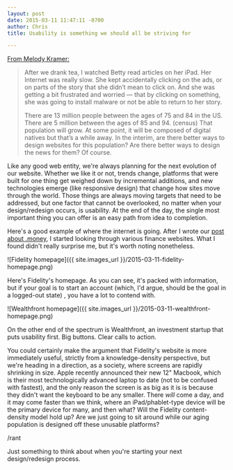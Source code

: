```yaml
---
layout: post
date: 2015-03-11 11:47:11 -0700
author: Chris
title: Usability is something we should all be striving for

---
```


<!-- excerpt -->

[From Melody Kramer:](http://melodykramer.github.io/how-betty-who-is-89-gets-her-news/)

> After we drank tea, I watched Betty read articles on her iPad. Her Internet was really slow. She kept accidentally clicking on the ads, or on parts of the story that she didn’t mean to click on. And she was getting a bit frustrated and worried — that by clicking on something, she was going to install malware or not be able to return to her story.
>
> There are 13 million people between the ages of 75 and 84 in the US. There are 5 million between the ages of 85 and 94. (census) That population will grow. At some point, it will be composed of digital natives but that’s a while away. In the interim, are there better ways to design websites for this population? Are there better ways to design the news for them? Of course.

Like any good web entity, we're always planning for the next evolution of our website. Whether we like it or not, trends change, platforms that were built for one thing get weighed down by incremental additions, and new technologies emerge (like responsive design) that change how sites move through the world. Those things are always moving targets that need to be addressed, but one factor that cannot be overlooked, no matter when your design/redesign occurs, is usability. At the end of the day, the single most important thing you can offer is an easy path from idea to completion. 

Here's a good example of where the internet is going. After I wrote our [post about .money](https://iwantmyname.com/blog/2015/03/what-should-the-internet-do-with-money.html), I started looking through various finance websites. What I found didn't really surprise me, but it's worth noting nonetheless.

<!-- /excerpt -->

![Fidelity homepage]({{ site.images_url }}/2015-03-11-fidelity-homepage.png)

Here's Fidelity's homepage. As you can see, it's packed with information, but if your goal is to start an account (which, I'd argue, should be the goal in a logged-out state) , you have a lot to contend with.

![Wealthfront homepage]({{ site.images_url }}/2015-03-11-wealthfront-homepage.png)

On the other end of the spectrum is Wealthfront, an investment startup that puts usability first. Big buttons. Clear calls to action. 

You could certainly make the argument that Fidelity's website is more immediately useful, strictly from a knowledge-density perspective, but we're heading in a direction, as a society, where screens are rapidly shrinking in size.  Apple recently announced their new 12" Macbook, which is their most technologically advanced laptop to date (not to be confused with fastest), and the only reason the screen is as big as it is is because they didn't want the keyboard to be any smaller. There *will* come a day, and it may come faster than we think, where an iPad/phablet-type device will be the primary device for many, and then what? Will the Fidelity content-density model hold up? Are we just going to sit around while our aging population is designed off these unusable platforms?

/rant

Just something to think about when you're starting your next design/redesign process.

